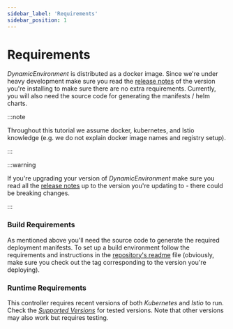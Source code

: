 ```yaml
---
sidebar_label: 'Requirements'
sidebar_position: 1
---
```


# Requirements

_DynamicEnvironment_ is distributed as a docker image. Since we're under heavy development make sure
you read the [release notes][releases] of the version you're installing to make sure there are no
extra requirements. Currently, you will also need the source code for generating the manifests /
helm charts.

:::note

Throughout this tutorial we assume docker, kubernetes, and Istio knowledge (e.g. we do not explain
docker image names and registry setup).

:::

:::warning

If you're upgrading your version of _DynamicEnvironment_ make sure you read all
the [release notes][releases] up to the version you're updating to - there could be breaking
changes.

:::

### Build Requirements

As mentioned above you'll need the source code to generate the required deployment manifests. To set
up a build environment follow the requirements and instructions in the [repository's readme](#)
file (obviously, make sure you check out the tag corresponding to the version you're deploying).

### Runtime Requirements

This controller requires recent versions of both _Kubernetes_ and _Istio_ to run. Check the [
_Supported Versions_](../references/supported-versions.md) for tested versions. Note that other versions may
also work but requires testing.

[releases]: #